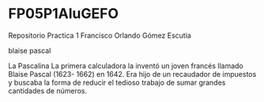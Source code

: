 # FP05P1AluGEFO
Repositorio Practica 1
Francisco Orlando Gómez Escutia

blaise pascal

La Pascalina La primera calculadora la inventó un joven francés llamado Blaise Pascal (1623-
1662) en 1642. Era hijo de un recaudador de impuestos y buscaba la forma de reducir el tedioso
trabajo de sumar grandes cantidades de números.
